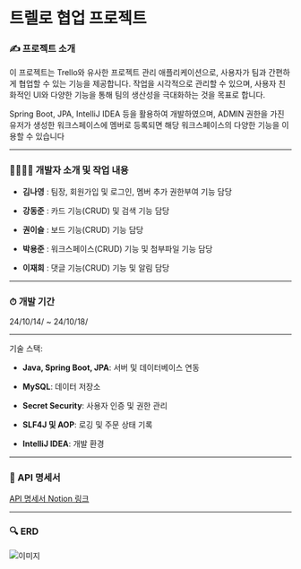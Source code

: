# 트렐로 협업 프로젝트


### ✍ 프로젝트 소개 

이 프로젝트는 Trello와 유사한 프로젝트 관리 애플리케이션으로, 사용자가 팀과 간편하게 협업할 수 있는 기능을 제공합니다. 작업을 시각적으로 관리할 수 있으며, 사용자 친화적인 UI와 다양한 기능을 통해 팀의 생산성을 극대화하는 것을 목표로 합니다.

Spring Boot, JPA, IntelliJ IDEA 등을 활용하여 개발하였으며, ADMIN 권한을 가진 유저가 생성한 워크스페이스에 멤버로 등록되면 해당 워크스페이스의 다양한 기능을 이용할 수 있습니다

---
### 👨‍👨‍👧‍👦 개발자 소개 및 작업 내용

+ **김나영** : 팀장, 회원가입 및 로그인, 멤버 추가 권한부여 기능 담당

+ **강동준** : 카드 기능(CRUD) 및 검색 기능 담당

+ **권이슬** : 보드 기능(CRUD) 기능 담당

+ **박용준** : 워크스페이스(CRUD) 기능 및 첨부파일 기능 담당

+ **이재희** : 댓글 기능(CRUD) 기능 및 알림 담당
---
### ⏱ 개발 기간

24/10/14/ ~ 24/10/18/

---

기술 스택:

+ **Java, Spring Boot, JPA**: 서버 및 데이터베이스 연동

+ **MySQL**: 데이터 저장소

+ **Secret Security**: 사용자 인증 및 권한 관리

+ **SLF4J 및 AOP**: 로깅 및 주문 상태 기록

+ **IntelliJ IDEA**: 개발 환경

---

### 📜 API 명세서

[API 명세서 Notion 링크](https://www.notion.so/teamsparta/T-33d4a50177504c64867d13a06ebe5f05)

---

### 🔍 ERD

![이미지](https://i.ibb.co/ZSDqvcw/123.png)
